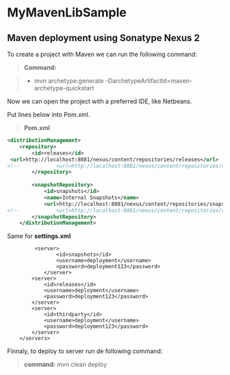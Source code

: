 # MyMavenLibSample
Maven deployment using Sonatype Nexus 2
--

To create a project with Maven we can run the following command:

> **Command:**

> - mvn archetype:generate -DarchetypeArtifactId=maven-archetype-quickstart

Now we can open the project with a preferred IDE, like Netbeans.

Put lines below into Pom.xml.

> **Pom.xml**
```xml 
<distributionManagement>
    <repository>
        <id>releases</id>
 <url>http://localhost:8081/nexus/content/repositories/releases</url>
<!--            <url>http://localhost:8081/nexus/content/repositories/vheineck/</url>-->
        </repository>
 
        <snapshotRepository>
            <id>snapshots</id>
            <name>Internal Snapshots</name>
            <url>http://localhost:8081/nexus/content/repositories/snapshots</url>
<!--            <url>http://localhost:8081/nexus/content/repositories/vheineck/</url>-->
        </snapshotRepository>
    </distributionManagement>
```

Same for **settings.xml**

````<servers>
         <server>
                <id>snapshots</id>
                <username>deployment</username>
                <password>deployment123</password>
            </server>
        <server>
            <id>releases</id>
            <username>deployment</username>
            <password>deployment123</password>
        </server>
        <server>
            <id>thirdparty</id>
            <username>deployment</username>
            <password>deployment123</password>
        </server>
    </servers>
````

Finnaly, to deploy to server run de following command:

>**command:**
>mvn clean deploy
